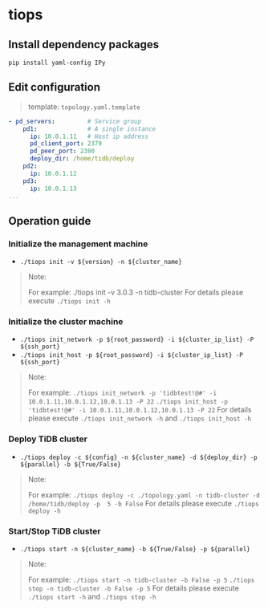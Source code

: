 # tiops

## Install dependency packages

`pip install yaml-config IPy`

## Edit configuration

> template: `topology.yaml.template`

```yaml
- pd_servers:         # Service group
    pd1:              # A single instance
      ip: 10.0.1.11   # Host ip address
      pd_client_port: 2379
      pd_peer_port: 2380
      deploy_dir: /home/tidb/deploy
    pd2:
      ip: 10.0.1.12
    pd3:
      ip: 10.0.1.13
...
```

## Operation guide

### Initialize the management machine

- `./tiops init -v ${version} -n ${cluster_name}`

> Note:
>
> For example: ./tiops init -v 3.0.3 -n tidb-cluster
> For details please execute `./tiops init -h`

### Initialize the cluster machine

- `./tiops init_network -p ${root_password} -i ${cluster_ip_list} -P ${ssh_port}`
- `./tiops init_host -p ${root_password} -i ${cluster_ip_list} -P ${ssh_port}`

> Note:
>
> For example:
> `./tiops init_network -p 'tidbtest!@#' -i 10.0.1.11,10.0.1.12,10.0.1.13 -P 22`
> `./tiops init_host -p 'tidbtest!@#' -i 10.0.1.11,10.0.1.12,10.0.1.13 -P 22` 
> For details please execute `./tiops init_network -h` and `./tiops init_host -h`

### Deploy TiDB cluster

- `./tiops deploy -c ${config} -n ${cluster_name} -d ${deploy_dir} -p ${parallel} -b ${True/False}`

> Note:
> 
> For example:
> `./tiops deploy -c ./topology.yaml -n tidb-cluster -d /home/tidb/deploy -p  5 -b False`
> For details please execute `./tiops deploy -h`

### Start/Stop TiDB cluster

- `./tiops start -n ${cluster_name} -b ${True/False} -p ${parallel}`

> Note:
>
> For example:
> `./tiops start -n tidb-cluster -b False -p 5`
> `./tiops stop -n tidb-cluster -b False -p 5`
> For details please execute `./tiops start -h` and `./tiops stop -h`